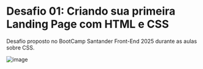 # Desafio 01: Criando sua primeira Landing Page com HTML e CSS

Desafio proposto no BootCamp Santander Front-End 2025 durante as aulas sobre CSS.

![image](https://user-images.githubusercontent.com/55519539/183538055-6cce606c-7d1d-4d15-a4be-ffeb5b37c956.png)
